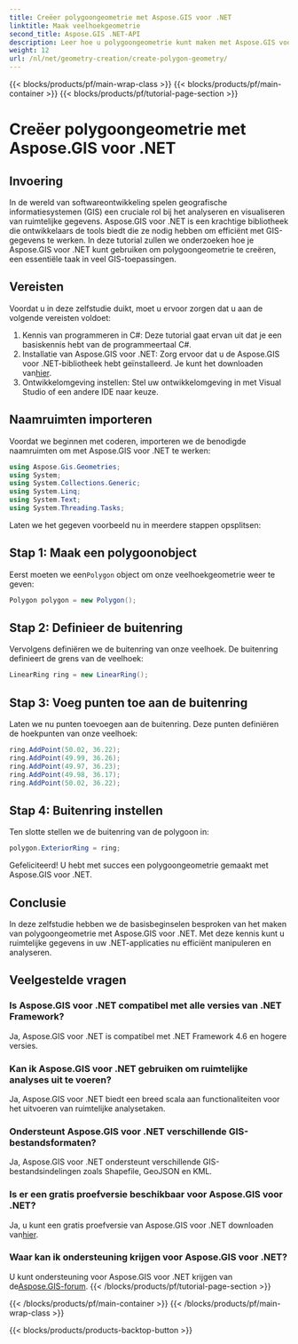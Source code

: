 ```yaml
---
title: Creëer polygoongeometrie met Aspose.GIS voor .NET
linktitle: Maak veelhoekgeometrie
second_title: Aspose.GIS .NET-API
description: Leer hoe u polygoongeometrie kunt maken met Aspose.GIS voor .NET. Stapsgewijze zelfstudie voor .NET-ontwikkelaars.
weight: 12
url: /nl/net/geometry-creation/create-polygon-geometry/
---
```


{{< blocks/products/pf/main-wrap-class >}}
{{< blocks/products/pf/main-container >}}
{{< blocks/products/pf/tutorial-page-section >}}

# Creëer polygoongeometrie met Aspose.GIS voor .NET

## Invoering
In de wereld van softwareontwikkeling spelen geografische informatiesystemen (GIS) een cruciale rol bij het analyseren en visualiseren van ruimtelijke gegevens. Aspose.GIS voor .NET is een krachtige bibliotheek die ontwikkelaars de tools biedt die ze nodig hebben om efficiënt met GIS-gegevens te werken. In deze tutorial zullen we onderzoeken hoe je Aspose.GIS voor .NET kunt gebruiken om polygoongeometrie te creëren, een essentiële taak in veel GIS-toepassingen.
## Vereisten
Voordat u in deze zelfstudie duikt, moet u ervoor zorgen dat u aan de volgende vereisten voldoet:
1. Kennis van programmeren in C#: Deze tutorial gaat ervan uit dat je een basiskennis hebt van de programmeertaal C#.
2.  Installatie van Aspose.GIS voor .NET: Zorg ervoor dat u de Aspose.GIS voor .NET-bibliotheek hebt geïnstalleerd. Je kunt het downloaden van[hier](https://releases.aspose.com/gis/net/).
3. Ontwikkelomgeving instellen: Stel uw ontwikkelomgeving in met Visual Studio of een andere IDE naar keuze.

## Naamruimten importeren
Voordat we beginnen met coderen, importeren we de benodigde naamruimten om met Aspose.GIS voor .NET te werken:
```csharp
using Aspose.Gis.Geometries;
using System;
using System.Collections.Generic;
using System.Linq;
using System.Text;
using System.Threading.Tasks;
```

Laten we het gegeven voorbeeld nu in meerdere stappen opsplitsen:
## Stap 1: Maak een polygoonobject
 Eerst moeten we een`Polygon` object om onze veelhoekgeometrie weer te geven:
```csharp
Polygon polygon = new Polygon();
```
## Stap 2: Definieer de buitenring
Vervolgens definiëren we de buitenring van onze veelhoek. De buitenring definieert de grens van de veelhoek:
```csharp
LinearRing ring = new LinearRing();
```
## Stap 3: Voeg punten toe aan de buitenring
Laten we nu punten toevoegen aan de buitenring. Deze punten definiëren de hoekpunten van onze veelhoek:
```csharp
ring.AddPoint(50.02, 36.22);
ring.AddPoint(49.99, 36.26);
ring.AddPoint(49.97, 36.23);
ring.AddPoint(49.98, 36.17);
ring.AddPoint(50.02, 36.22);
```
## Stap 4: Buitenring instellen
Ten slotte stellen we de buitenring van de polygoon in:
```csharp
polygon.ExteriorRing = ring;
```
Gefeliciteerd! U hebt met succes een polygoongeometrie gemaakt met Aspose.GIS voor .NET.

## Conclusie
In deze zelfstudie hebben we de basisbeginselen besproken van het maken van polygoongeometrie met Aspose.GIS voor .NET. Met deze kennis kunt u ruimtelijke gegevens in uw .NET-applicaties nu efficiënt manipuleren en analyseren.
## Veelgestelde vragen
### Is Aspose.GIS voor .NET compatibel met alle versies van .NET Framework?
Ja, Aspose.GIS voor .NET is compatibel met .NET Framework 4.6 en hogere versies.
### Kan ik Aspose.GIS voor .NET gebruiken om ruimtelijke analyses uit te voeren?
Ja, Aspose.GIS voor .NET biedt een breed scala aan functionaliteiten voor het uitvoeren van ruimtelijke analysetaken.
### Ondersteunt Aspose.GIS voor .NET verschillende GIS-bestandsformaten?
Ja, Aspose.GIS voor .NET ondersteunt verschillende GIS-bestandsindelingen zoals Shapefile, GeoJSON en KML.
### Is er een gratis proefversie beschikbaar voor Aspose.GIS voor .NET?
 Ja, u kunt een gratis proefversie van Aspose.GIS voor .NET downloaden van[hier](https://releases.aspose.com/).
### Waar kan ik ondersteuning krijgen voor Aspose.GIS voor .NET?
 U kunt ondersteuning voor Aspose.GIS voor .NET krijgen van de[Aspose.GIS-forum](https://forum.aspose.com/c/gis/33).
{{< /blocks/products/pf/tutorial-page-section >}}

{{< /blocks/products/pf/main-container >}}
{{< /blocks/products/pf/main-wrap-class >}}

{{< blocks/products/products-backtop-button >}}
